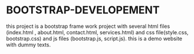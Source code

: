 # BOOTSTRAP-DEVELOPEMENT
this project is a bootstrap frame work project with several html files (index.html , about.html, contact.html, services.html) and css file(style.css, bootstrap.css) and js files (bootstrap.js, script.js). this is a demo website with dummy texts.
